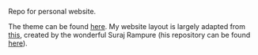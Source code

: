 Repo for personal website. 

The theme can be found [here](https://github.com/katavie/point-theme/). My website layout is largely adapted from [this](https://rampure.org/), created by the wonderful Suraj Rampure (his repository can be found [here](https://github.com/surajrampure/surajrampure.github.io)).
